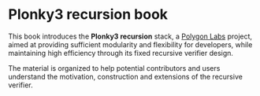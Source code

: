 # Plonky3 recursion book

This book introduces the **Plonky3 recursion** stack, a [Polygon Labs](https://polygon.technology/) project, aimed at providing sufficient modularity and flexibility for developers, while maintaining high efficiency through its fixed recursive verifier design.

The material is organized to help potential contributors and users understand the motivation, construction and extensions of the recursive verifier.
